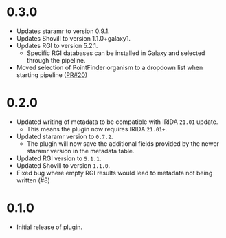 # 0.3.0

* Updates staramr to version 0.9.1.
* Updates Shovill to version 1.1.0+galaxy1.
* Updates RGI to version 5.2.1.
   * Specific RGI databases can be installed in Galaxy and selected through the pipeline.
* Moved selection of PointFinder organism to a dropdown list when starting pipeline ([PR#20](https://github.com/phac-nml/irida-plugin-amr-detection/pull/20))

# 0.2.0

* Updated writing of metadata to be compatible with IRIDA `21.01` update.
   * This means the plugin now requires IRIDA `21.01+`.
* Updated staramr version to `0.7.2`.
   * The plugin will now save the additional fields provided by the newer staramr version in the metadata table.
* Updated RGI version to `5.1.1`.
* Updated Shovill to version `1.1.0`.
* Fixed bug where empty RGI results would lead to metadata not being written (#8)

# 0.1.0

* Initial release of plugin.
